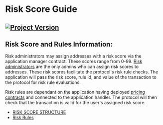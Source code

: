 # Risk Score Guide
[![Project Version][version-image]][version-url]
--- 

## Risk Score and Rules Information: 

Risk administrators may assign addresses with a risk score via the application manager contract. These scores range from 0-99. [Risk administrators](../permissions/ADMIN-ROLES.md) are the only admins who can assign risk scores to addresses. These risk scores facilitate the protocol's risk rule checks. The application will pass the risk score, rule id, and value of the transaction to the protocol for risk rule evaluations. 

Risk rules are dependant on the application having deployed [pricing contracts](../pricing/README.md) and connected to the application handler. The protocol will then check that the transaction is valid for the user's assigned risk score. 


- [RISK SCORE STRUCTURE](./RISK-SCORE-STRUCTURE.md)
- [Risk Rules](./RISK-SCORE-RULES.md)


<!-- These are the header links -->
[version-image]: https://img.shields.io/badge/Version-2.2.0-brightgreen?style=for-the-badge&logo=appveyor
[version-url]: https://github.com/thrackle-io/forte-rules-engine